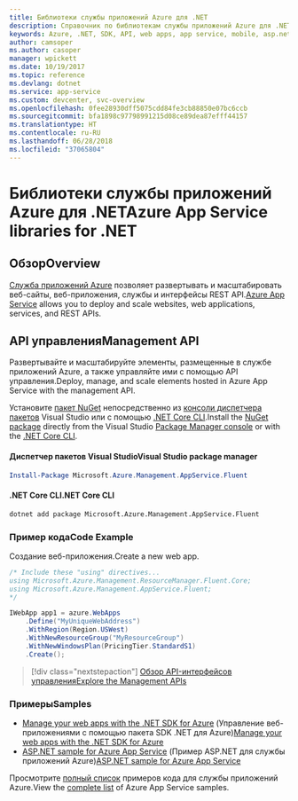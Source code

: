 ```yaml
---
title: Библиотеки службы приложений Azure для .NET
description: Справочник по библиотекам службы приложений Azure для .NET
keywords: Azure, .NET, SDK, API, web apps, app service, mobile, asp.net
author: camsoper
ms.author: casoper
manager: wpickett
ms.date: 10/19/2017
ms.topic: reference
ms.devlang: dotnet
ms.service: app-service
ms.custom: devcenter, svc-overview
ms.openlocfilehash: 0fee28930dff5075cdd84fe3cb88850e07bc6ccb
ms.sourcegitcommit: bfa1898c97798991215d08ce89dea87efff44157
ms.translationtype: HT
ms.contentlocale: ru-RU
ms.lasthandoff: 06/28/2018
ms.locfileid: "37065804"
---
```

# <a name="azure-app-service-libraries-for-net"></a><span data-ttu-id="dae82-104">Библиотеки службы приложений Azure для .NET</span><span class="sxs-lookup"><span data-stu-id="dae82-104">Azure App Service libraries for .NET</span></span>

## <a name="overview"></a><span data-ttu-id="dae82-105">Обзор</span><span class="sxs-lookup"><span data-stu-id="dae82-105">Overview</span></span>

<span data-ttu-id="dae82-106">[Служба приложений Azure](/azure/app-service/app-service-value-prop-what-is) позволяет развертывать и масштабировать веб-сайты, веб-приложения, службы и интерфейсы REST API.</span><span class="sxs-lookup"><span data-stu-id="dae82-106">[Azure App Service](/azure/app-service/app-service-value-prop-what-is) allows you to deploy and scale websites, web applications, services, and REST APIs.</span></span>

## <a name="management-api"></a><span data-ttu-id="dae82-107">API управления</span><span class="sxs-lookup"><span data-stu-id="dae82-107">Management API</span></span>

<span data-ttu-id="dae82-108">Развертывайте и масштабируйте элементы, размещенные в службе приложений Azure, а также управляйте ими с помощью API управления.</span><span class="sxs-lookup"><span data-stu-id="dae82-108">Deploy, manage, and scale elements hosted in Azure App Service with the management API.</span></span>

<span data-ttu-id="dae82-109">Установите [пакет NuGet](https://www.nuget.org/packages/Microsoft.Azure.Management.AppService.Fluent) непосредственно из [консоли диспетчера пакетов][PackageManager] Visual Studio или с помощью [.NET Core CLI][DotNetCLI].</span><span class="sxs-lookup"><span data-stu-id="dae82-109">Install the [NuGet package](https://www.nuget.org/packages/Microsoft.Azure.Management.AppService.Fluent) directly from the Visual Studio [Package Manager console][PackageManager] or with the [.NET Core CLI][DotNetCLI].</span></span>


#### <a name="visual-studio-package-manager"></a><span data-ttu-id="dae82-110">Диспетчер пакетов Visual Studio</span><span class="sxs-lookup"><span data-stu-id="dae82-110">Visual Studio package manager</span></span>

```powershell
Install-Package Microsoft.Azure.Management.AppService.Fluent
```

#### <a name="net-core-cli"></a><span data-ttu-id="dae82-111">.NET Core CLI</span><span class="sxs-lookup"><span data-stu-id="dae82-111">.NET Core CLI</span></span>

```bash
dotnet add package Microsoft.Azure.Management.AppService.Fluent
```

### <a name="code-example"></a><span data-ttu-id="dae82-112">Пример кода</span><span class="sxs-lookup"><span data-stu-id="dae82-112">Code Example</span></span>

<span data-ttu-id="dae82-113">Создание веб-приложения.</span><span class="sxs-lookup"><span data-stu-id="dae82-113">Create a new web app.</span></span>

```csharp
/* Include these "using" directives...
using Microsoft.Azure.Management.ResourceManager.Fluent.Core;
using Microsoft.Azure.Management.AppService.Fluent;
*/

IWebApp app1 = azure.WebApps
    .Define("MyUniqueWebAddress")
    .WithRegion(Region.USWest)
    .WithNewResourceGroup("MyResourceGroup")
    .WithNewWindowsPlan(PricingTier.StandardS1)
    .Create();
```

> [!div class="nextstepaction"]
> [<span data-ttu-id="dae82-114">Обзор API-интерфейсов управления</span><span class="sxs-lookup"><span data-stu-id="dae82-114">Explore the Management APIs</span></span>](/dotnet/api/overview/azure/appservice/management)

### <a name="samples"></a><span data-ttu-id="dae82-115">Примеры</span><span class="sxs-lookup"><span data-stu-id="dae82-115">Samples</span></span>

* <span data-ttu-id="dae82-116">[Manage your web apps with the .NET SDK for Azure](https://azure.microsoft.com/resources/samples/app-service-web-dotnet-manage/) (Управление веб-приложениями с помощью пакета SDK .NET для Azure)</span><span class="sxs-lookup"><span data-stu-id="dae82-116">[Manage your web apps with the .NET SDK for Azure](https://azure.microsoft.com/resources/samples/app-service-web-dotnet-manage/)</span></span>
* <span data-ttu-id="dae82-117">[ASP.NET sample for Azure App Service](https://azure.microsoft.com/resources/samples/app-service-web-dotnet-get-started/) (Пример ASP.NET для службы приложений Azure)</span><span class="sxs-lookup"><span data-stu-id="dae82-117">[ASP.NET sample for Azure App Service](https://azure.microsoft.com/resources/samples/app-service-web-dotnet-get-started/)</span></span>

<span data-ttu-id="dae82-118">Просмотрите [полный список](https://azure.microsoft.com/resources/samples/?platform=dotnet&term=app%20service) примеров кода для службы приложений Azure.</span><span class="sxs-lookup"><span data-stu-id="dae82-118">View the [complete list](https://azure.microsoft.com/resources/samples/?platform=dotnet&term=app%20service) of Azure App Service samples.</span></span>

[PackageManager]: https://docs.microsoft.com/nuget/tools/package-manager-console
[DotNetCLI]: https://docs.microsoft.com/dotnet/core/tools/dotnet-add-package